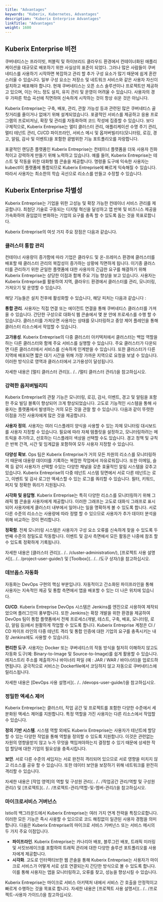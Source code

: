 ```yaml
---
title: "Advantages"
keywords: "Kuberix, Kubernetes, Advantages"
description: "Kuberix Enterprise Advantages"
linkTitle: "Advantages"
weight: 1600
---
```


## Kuberix Enterprise 비전

쿠버네티스는 프라이빗, 퍼블릭 및 하이브리드 클라우드 환경에서 컨테이너화된 애플리케이션을 대규모로 배포하기 위한 사실상의 표준이 되었다. 그러나 많은 사람들이 쿠버네티스를 사용하기 시작하면 복잡하고 관리 할 추가 구성 요소가 많기 때문에 쉽게 혼란 스러울 수 있습니다. 일부 구성 요소는 저장소 및 네트워크 서비스와 같은 사용자 자신이 설치하고 배포해야 합니다. 현재 쿠버네티스는 오픈 소스 솔루션이나 프로젝트만 제공하고 있으며, 이는 어느 정도 설치, 유지 관리 및 운영이 어려울 수 있습니다. 사용자의 경우 가파른 학습 곡선에 직면하여 신속하게 시작하는 것이 항상 쉬운 것은 아닙니다.

Kuberix Entreprise는 구축, 배포, 관리, 관찰 가능성 등과 관련된 많은 쿠버네티스 골칫거리를 줄이거나 없애기 위해 설계되었습니다. 포괄적인 서비스를 제공하고 응용 프로그램의 프로비저닝, 확장 및 관리를 자동화하여 코드 작성에 집중할 수 있습니다. 보다 구체적으로, Kuberix Entreprise는 멀티 클러스터 관리, 애플리케이션 수명 주기 관리, 멀티 테넌트 관리, CI/CD 파이프라인, 서비스 메시 및 옵저버빌리티(모니터링, 로깅, 경고, 알림, 감사 및 이벤트)을 포함한 광범위한 기능 포트폴리오를 자랑합니다.

포괄적인 랜딩존 플랫폼인 Kuberix Entreprise는 컨테이너 플랫폼을 더욱 사용자 친화적이고 강력하게 만들기 위해 노력하고 있습니다. 예를 들어, Kuberix Entreprise는 테스트 및 작동을 위한 대화형 웹 콘솔을 제공합니다. 명령줄 도구에 익숙한 사용자는 kubectl이 플랫폼에 통합되므로 Kuberix Entreprise에 빠르게 익숙해질 수 있습니다. 따라서 사용자는 최소한의 학습 곡선으로 리소스를 만들고 수정할 수 있습니다.

## Kuberix Enterprise 차별성

Kuberix Entreprise는 기업을 위한 고성능 및 확장 가능한 컨테이너 서비스 관리를 제공합니다. 최첨단 기술로 구동되는 디지털 혁신을 달성하고 앱 반복 및 비즈니스 제공을 가속화하여 끊임없이 변화하는 기업의 요구를 충족 할 수 있도록 돕는 것을 목표로합니다.

Kuberix Entreprise의 여섯 가지 주요 장점은 다음과 같습니다.

### 클러스터 통합 관리

컨테이너 사용량이 증가함에 따라 기업은 클라우드 및 온-프레미스 환경에 클러스터를 배포할 때 클러스터 관리의 복잡성이 증가하는 상황에 직면하게 됩니다. 이기종 클러스터를 관리하기 위한 균일한 플랫폼에 대한 사용자의 긴급한 요구를 해결하기 위해 Kuberix Entreprise는 상당한 이점과 함께 주요 기능 향상을 보고 있습니다. 사용자는 Kuberix Entreprise를 활용하여 지역, 클라우드 환경에서 클러스터를 관리, 모니터링, 가져오기 및 운영할 수 있습니다.

해당 기능들은 설치 전후에 활성화할 수 있습니다, 해당 피처는 다음과 같습니다 :

**통합 관리**. 사용자는 직접 연결 또는 에이전트 연결을 통해 쿠버네티스 클러스터를 가져올 수 있습니다. 간단한 구성으로 대화식 웹 콘솔에서 몇 분 안에 프로세스를 수행 할 수 있습니다. 클러스터를 가져오면 사용자는 상태를 모니터링하고 중앙 제어 플레인을 통해 클러스터 리소스에서 작업할 수 있습니다.

**고가용성**. Kuberix Entreprise의 다중 클러스터 아키텍처에서 클러스터는 백업 역할을 하는 다른 클러스터와 함께 주요 서비스를 실행할 수 있습니다. 주요 클러스터가 다운되면 다른 클러스터에서 서비스를 신속하게 인계받을 수 있습니다. 또한 클러스터가 다른 지역에 배포되면 짧은 대기 시간을 위해 가장 가까운 지역으로 요청을 보낼 수 있습니다. 이러한 방식으로 영역과 클러스터에서 고가용성이 달성됩니다.

자세한 내용은 [멀티 클러스터 관리](.. /.. /멀티 클러스터 관리/)을 참고하십시오.

### 강력한 옵저버빌리티

Kuberix Entreprise의 관찰 기능은 모니터링, 로깅, 감사, 이벤트, 경고 및 알림을 포함한 주요 빌딩 블록이 향상되어 크게 향상되었습니다. 고도로 기능적인 시스템을 통해 사용자는 플랫폼에서 발생하는 거의 모든 것을 관찰 할 수 있습니다. 다음과 같이 뚜렷한 이점을 가진 사용자에게 많은 것을 제공합니다.

**사용자 정의**. 사용자는 여러 디스플레이 양식을 사용할 수 있는 자체 모니터링 대시보드를 사용자 지정할 수 있습니다. 필요에 따라 자체 템플릿을 설정하고, 모니터링하려는 메트릭을 추가하고, 선호하는 디스플레이 색상을 선택할 수도 있습니다. 경고 정책 및 규칙은 반복 간격, 시간 및 임계값을 포함하여 모두 사용자 지정할 수 있습니다.

**다양성 확보**. Ops 팀은 Kuberix Entreprise가 거의 모든 차원의 리소스를 모니터링하기 때문에 대용량 데이터를 기록하는 복잡한 작업에서 자유로워집니다. 또한 이메일, 슬랙 등 같이 사용자가 선택할 수있는 다양한 채널을 갖춘 효율적인 알림 시스템을 갖추고 있습니다. Kuberix Entreprise의 다중 테넌트 시스템 뒷면에서 서로 다른 테넌트는 로그, 이벤트 및 감사 로그만 액세스할 수 있는 로그를 쿼리할 수 있습니다. 필터, 키워드, 퍼지 및 정확한 쿼리가 지원됩니다.

**시각화 및 응답형**. Kuberix Entreprise는 특히 다양한 리소스를 모니터링하기 위해 그래픽 웹 콘솔을 사용자에게 제공합니다. 이러한 그래프는 고도로 대화식 그래프로 표시되어 사용자에게 클러스터 내부에서 일어나는 일을 명확하게 볼 수 있도록 합니다. 서로 다른 수준의 리소스는 사용량에 따라 정렬 할 수 있으므로 사용자가 추가 데이터 분석을 위해 비교하는 것이 편리합니다.

**정확함**. 전체 모니터링 시스템은 사용자가 구성 요소 오류를 신속하게 찾을 수 있도록 두 번째 수준의 정밀도로 작동합니다. 이벤트 및 감사 측면에서 모든 활동은 나중에 참조 할 수 있도록 정확하게 기록됩니다.

자세한 내용은 [클러스터 관리](.. /.. /cluster-administration/), [프로젝트 사용 설명서](.. /.. /project-user-guide/) 및 [Toolbox](.. /.. /도구 상자/)을 참고하십시오.

### 데브옵스 자동화

자동화는 DevOps 구현의 핵심 부분입니다. 자동적이고 간소화된 파이프라인을 통해 사용자는 지속적인 제공 및 통합 측면에서 앱을 배포할 수 있는 더 나은 위치에 있습니다.

**CI/CD**. Kuberix Entreprise DevOps 시스템은 Jenkins를 엔진으로 사용하여 제작되었으며 플러그인이 풍부합니다. 또한 Jenkins는 확장 개발을 위한 환경을 제공하여 DevOps 팀이 통합 플랫폼에서 전체 프로세스(개발, 테스트, 구축, 배포, 모니터링, 로깅, 알림 등)에서 원활하게 작업할 수 있도록 합니다. Kuberix Entreprise 계정은 CI / CD 파이프 라인의 다중 테넌트 격리 및 통합 인증에 대한 기업의 요구를 충족시키는 내장 Jenkins에도 사용할 수 있습니다.

**편리한 도구**. 사용자는 Docker 또는 쿠버네티스의 작동 방식을 철저히 이해하지 않고도 자동화 도구(예: Binary-to-Image 및 Source-to-Image)를 쉽게 활용할 수 있습니다. 레지스트리 주소를 제출하거나 바이너리 파일 (예 : JAR / WAR / 바이너리)을 업로드하면됩니다. 궁극적으로 서비스는 Dockerfile에서 코딩하지 않고 자동으로 쿠버네티스에 릴리스됩니다.

자세한 내용은 [DevOps 사용 설명서](.. /.. /devops-user-guide/)을 참고하십시오.

### 정밀한 엑세스 제어

Kuberix Entreprise는 클러스터, 작업 공간 및 프로젝트를 포함한 다양한 수준에서 세분화된 액세스 제어를 지원합니다. 특정 역할을 가진 사용자는 다른 리소스에서 작업할 수 있습니다.

**정의 기반 시스템**. 시스템 역할 외에도 Kuberix Entreprise는 사용자가 테넌트에 할당할 수 있는 다양한 작업을 통해 역할을 정의할 수 있도록 지원합니다. 이것은 관련없는 자원의 영향을받지 않고 누가 무엇을 책임져야하는지 결정할 수 있기 때문에 상세한 작업 할당에 대한 기업의 필요성을 충족시킵니다.

**보안**. 서로 다른 수준의 세입자는 서로 완전히 격리되어 있으므로 서로 영향을 미치지 않고 리소스를 공유 할 수 있습니다. 또한 데이터 보안을 보장하기 위해 네트워크를 완전히 격리할 수 있습니다.

자세한 내용은 [작업 영역]의 역할 및 구성원 관리(.. /.. /작업공간 관리/역할 및 구성원 관리/) 및 [프로젝트](.. /.. /프로젝트-관리/역할-및-멤버-관리/)을 참고하십시오.

### 마이크로서비스 거버넌스

Istio의 백그라운드에서 Kuberix Entreprise는 여러 가지 연계 전략을 특징으로합니다. 이러한 모든 기능은 즉시 사용할 수 있으므로 코드 해킹없이 일관된 사용자 경험을 의미합니다. 다음은 Kuberix Entreprise의 마이크로 서비스 거버넌스 또는 서비스 메시의 두 가지 주요 이점입니다.

- **파이프라인**. Kuberix Entreprise는 카나리아 배포, 블루그린 배포, 트래픽 미러링 및 서킷브레이크를 포함하여 트래픽 관리에 대한 다양한 솔루션 포트폴리오를 사용자에게 제공합니다.
- **시각화**. 고도로 인터랙티브한 웹 콘솔을 통해 Kuberix Entreprise는 사용자가 마이크로 서비스가 어떻게 서로 상호 연결되는지 간단한 방식으로 볼 수 있도록 합니다. 이를 통해 사용자는 앱을 모니터링하고, 오류를 찾고, 성능을 향상시킬 수 있습니다.

Kuberix Entreprise는 마이크로 서비스 아키텍처 내에서 서비스 간 호출을 안정적이고 빠르게 수행하는 것을 목표로 합니다. 자세한 내용은 [프로젝트 사용 설명서](.. /.. /프로젝트-사용자 가이드/)을 참고하십시오.
